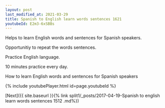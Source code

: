 ```yaml
---
layout: post
last_modified_at: 2021-03-29
title: Spanish to English learn words sentences 1621 
youtubeId: E2m3-6xSBBs
---
```

 
 
Helps to learn English words and sentences for Spanish speakers.

Opportunitiy to repeat the words sentences. 

Practice English language. 
 
10 minutes practice every day. 
 
How to learn English words and sentences for Spanish speakers 
 
{% include youtubePlayer.html id=page.youtubeId %}
 
 
[Next]({{ site.baseurl }}{% link  split1/_posts/2017-04-19-Spanish to english learn words sentences 1512 .md%})
 
